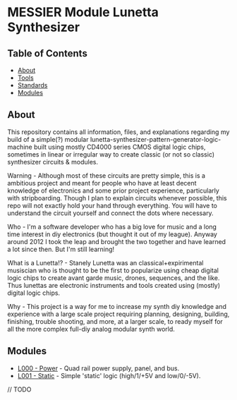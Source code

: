 # MESSIER Module Lunetta Synthesizer

## Table of Contents

* [About](#about)
* [Tools](#tools)
* [Standards](#standards)
* [Modules](#modules)

## About

This repository contains all information, files, and explanations regarding my build of a simple(?) modular lunetta-synthesizer-pattern-generator-logic-machine built using mostly CD4000 series CMOS digital logic chips, sometimes in linear or irregular way to create classic (or not so classic) synthesizer circuits & modules.

Warning - Although most of these circuits are pretty simple, this is a ambitious project and meant for people who have at least decent knowledge of electronics and some prior project experience, particularly with stripboarding. Though I plan to explain circuits whenever possible, this repo will not exactly hold your hand through everything. You will have to understand the circuit yourself and connect the dots where necessary.

Who - I'm a software developer who has a big love for music and a long time interest in diy electronics (but thought it out of my league). Anyway around 2012 I took the leap and brought the two together and have learned a lot since then. But I'm still learning!

What is a Lunetta!? - Stanely Lunetta was an classical+expirimental musiscian who is thought to be the first to popularize using cheap digital logic chips to create avant garde music, drones, sequences, and the like. Thus lunettas are electronic instruments and tools created using (mostly) digital logic chips.

Why - This project is a way for me to increase my synth diy knowledge and experience with a large scale project requiring planning, designing, building, finishing, trouble shooting, and more, at a larger scale, to ready myself for all the more complex full-diy analog modular synth world.

## Modules

* [L000 - Power](https://github.com/ckarcz/Modular-Lunetta/blob/master/L000-Power/) - Quad rail power supply, panel, and bus.
* [L001 - Static](https://github.com/ckarcz/Modular-Lunetta/blob/master/L001-Static/) - Simple 'static' logic (high/1/+5V and low/0/-5V).

// TODO
